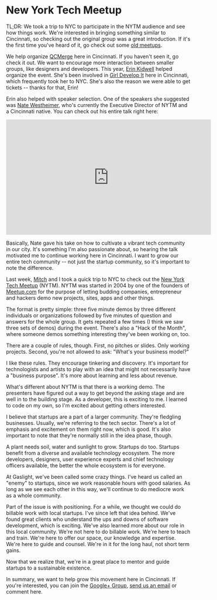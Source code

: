 # New York Tech Meetup

TL;DR: We took a trip to NYC to participate in the NYTM audience and see
how things work. We're interested in bringing something similar to
Cincinnati, so checking out the original group was a great introduction.
If it's the first time you've heard of it, go check out some [old
meetups][past]. 

We help organize [QCMerge][qcmerge] here in Cincinnati. If you haven't
seen it, go check it out. We want to encourage more interaction between
smaller groups, like designers and developers. This year, [Erin
Kidwell][erin] helped organize the event.   She's been involved in [Girl
Develop It][gdi] here in Cincinnati, which frequently took her to NYC.
She's also the reason we were able to get tickets -- thanks for that,
Erin!

Erin also helped with speaker selection. One of the speakers she
suggested was [Nate Westheimer][innonate], who's currently the Executive
Director of NYTM and a Cincinnati native. You can check out his entire
talk right here:

<iframe width="560" height="315"
src="http://www.youtube.com/embed/r7ufdRVEHyY" frameborder="0"
allowfullscreen></iframe>

Basically, Nate gave his take on how to cultivate a vibrant tech
community in our city. It's something I'm also passionate about, so
hearing the talk motivated me to continue working here in Cincinnati. I
want to grow our entire tech community -- not just the startup
community, so it's important to note the difference.

Last week, [Mitch][mitch] and I took a quick trip to NYC to check out
the [New York Tech Meetup][nytm] (NYTM). NYTM was started in 2004 by one
of the founders of [Meetup.com][meetup] for the purpose of letting
budding companies, entrepreneur and hackers demo new projects, sites,
apps and other things.

The format is pretty simple: three five minute demos by three different
individuals or organizations followed by five minutes of question and
answers for the whole group. It gets repeated a few times (I think we
saw three sets of demos) during the event. There's also a "Hack of the
Month", where someone demos something interesting they've been working
on, too.

There are a couple of rules, though. First, no pitches or slides. Only
working projects. Second, you're not allowed to ask: "What's your
business model?"

I like these rules. They encourage tinkering and discovery. It's
important for technologists and artists to play with an idea that might
not necessarily have a "business purpose". It's more about learning and
less about revenue.

What's different about NYTM is that there is a working demo. The
presenters have figured out a way to get beyond the asking stage and are
well in to the building stage. As a developer, this is exciting to me. I
learned to code on my own, so I'm excited about getting others interested.

I believe that startups are a part of a larger community. They're
fledgling businesses. Usually, we're referring to the tech sector.
There's a lot of emphasis and excitement on them right now, which is
good. It's also important to note that they're normally still in the
idea phase, though.

A plant needs soil, water and sunlight to grow. Startups do too.
Startups benefit from a diverse and available technology ecosystem. The
more developers, designers, user experience experts and chief technology
officers available, the better the whole ecosystem is for everyone.

At Gaslight, we've been called some crazy things. I've heard us called
an "enemy" to startups, since we work reasonable hours with good
salaries. As long as we see each other in this way, we'll continue to do
mediocre work as a whole community.

Part of the issue is with positioning. For a while, we thought we could
do billable work with local startups. I've since left that idea behind.
We've found great clients who understand the ups and downs of software
development, which is exciting. We've also learned more about our role
in this local community. We're not here to do billable work. We're here
to teach and train. We're here to offer our space, our knowledge and
expertise. We're here to guide and counsel. We're in it for the long
haul, not short term gains.

Now that we realize that, we're in a great place to mentor and guide
startups to a sustainable existence.

In summary, we want to help grow this movement here in Cincinnati. If
you're interested, you can join the [Google+ Group][ggroup], [send us an
email](mailto:hello@gaslight.co) or comment here.

[mitch]: https://twitter.com/too_mitch
[erin]: https://twitter.com/erinmkidwell
[innonate]: https://twitter.com/innonate
[nytm]: http://nytm.org
[past]: http://nytm.org/events
[qcmerge]: http://qcmerge.com
[meetup]: http://meetup.com
[gdi]: http://girldevelopit.com
[ggroup]: https://plus.google.com/communities/116337447074275209034

